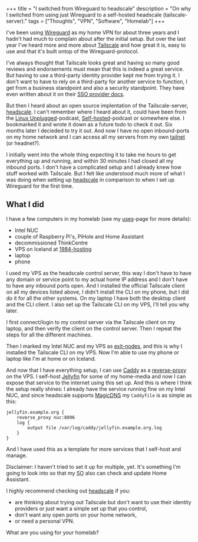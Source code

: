 +++
title = "I switched from Wireguard to headscale"
description = "On why I switched from using just Wireguard to a self-hosted headscale (tailscale-server)."
tags = ["Thoughts", "VPN", "Software", "Homelab"]
+++

I've been using [Wireguard] as my home VPN for about three years and I hadn't
had much to complain about after the initial setup. But over the last year I've
heard more and more about [Tailscale] and how great it is, easy to use and that
it's built ontop of the Wireguard-protocol.

I've always thought that Tailscale looks great and having so many good reviews
and endorsements must mean that this is indeed a great service. But having to
use a third-party identity provider kept me from trying it. I don't want to have
to rely on a third-party for another service to function, I get from a business
standpoint and also a security standpoint. They have even written about it on
their [SSO provider docs][tailscale-sso].

But then I heard about an open source implentation of the Tailscale-server,
[headscale]. I can't remember where I heard about it, could have been from the
[Linux Unplugged]-podcast, [Self-hosted][sh]-podcast or somewhere else. I
bookmarked it and wrote it down as a future todo to check it out. Six months
later I decieded to try it out. And now I have no open inbound-ports on my home
network and I can access all my servers from my own [tailnet][tailnet] (or
headnet?).

I initially went into the whole thing expecting it to take me hours to get
everything up and running, and within 30 minutes I had closed all my inbound
ports. I don't have a complicated setup and I already knew how stuff worked with
Tailscale. But I felt like understood much more of what I was doing when setting
up [headscale] in comparison to when I set up Wireguard for the first time.

## What I did

I have a few computers in my homelab (see my [uses]-page for more details):

- Intel NUC
- couple of Raspberry Pi's, PiHole and Home Assistant
- decommissioned ThinkCentre
- VPS on Iceland at [1984-hosting][1984]
- laptop
- phone

I used my VPS as the headscale control server, this way I don't have to have any
domain or service point to my actual home IP address and I don't have to have
any inbound ports open. And I installed the official Tailscale client on all my
devices listed above, I didn't install the CLI on my phone, but I did do it for
all the other systems. On my laptop I have both the desktop client and the CLI
client. I also set up the Tailscale CLI on my VPS, I'll tell you why later.

I first connect/login to my control server via the Tailscale client on my
laptop, and then verify the client on the control server. Then I repeat the
steps for all the different machines.

Then I marked my Intel NUC and my VPS as [exit-nodes][exit-node], and this is
why I installed the Tailscale CLI on my VPS. Now I'm able to use my phone or
laptop like I'm at home or on Iceland.

And now that I have everything setup, I can use [Caddy][caddy] as a
[reverse-proxy][reverse-proxy] on the VPS. I self-host [Jellyfin][jellyfin] for
some of my home-media and now I can expose that service to the internet using
this set up. And this is where I think the setup really shines: I already have
the service running fine on my Intel NUC, and since headscale supports
[MagicDNS][magicdns] my `Caddyfile` is as simple as this:

```caddyfile
jellyfin.example.org {
	reverse_proxy nuc:8096
	log {
		output file /var/log/caddy/jellyfin.example.org.log
	}
}
```

And I have used this as a template for more services that I self-host and
manage.

Disclaimer: I haven't tried to set it up for multiple, yet. It's something I'm
going to look into so that my <abbr title="significant other">SO</abbr> also can
check and update Home Assistant.

I highly recommend checking out [headscale] if you:

- are thinking about trying out Tailscale but don't want to use their identity
  providers or just want a simple set up that you control,
- don't want any open ports on your home network,
- or need a personal VPN.

What are you using for your homelab?

[Wireguard]: https://www.wireguard.com/
[Tailscale]: https://tailscale.com
[headscale]: https://github.com/juanfont/headscale
[tailscale-sso]:
  https://tailscale.com/kb/1013/sso-providers#signing-up-with-an-email-address
[Linux Unplugged]: https://linuxunplugged.com/
[sh]: https://selfhosted.show/
[tailnet]: https://tailscale.com/kb/1136/tailnet
[uses]: /uses#homelab
[1984]: https://1984.hosting/
[exit-node]: https://tailscale.com/kb/1103/exit-nodes
[caddy]: https://caddyserver.com/
[reverse-proxy]: https://en.wikipedia.org/wiki/Reverse_proxy
[magicdns]: https://tailscale.com/kb/1081/magicdns
[jellyfin]: https://jellyfin.org/
